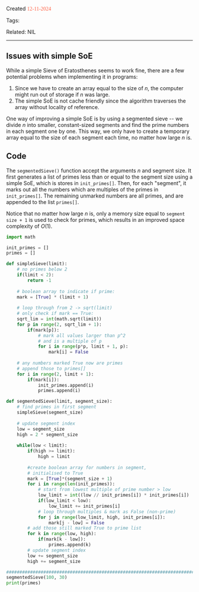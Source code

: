 
Created <font style="color:tomato; font-family:Consolas;">12-11-2024</font>

Tags: 

Related: NIL

****

## Issues with simple SoE

While a simple Sieve of Eratosthenes seems to work fine, there are a few potential problems when implementing it in programs:

1) Since we have to create an array equal to the size of $n$, the computer might run out of storage if $n$ was large.
2) The simple SoE is not cache friendly since the algorithm traverses the array without locality of reference.

One way of improving a simple SoE is by using a segmented sieve -- we divide $n$ into smaller, constant-sized segments and find the prime numbers in each segment one by one. This way, we only have to create a temporary array equal to the size of each segment each time, no matter how large $n$ is.


## Code

The `segmentedSieve()` function accept the arguments $n$ and segment size. It first generates a list of primes less than or equal to the segment size using a simple SoE, which is stores in `init_primes[]`. Then, for each "segment", it marks out all the numbers which are multiples of the primes in `init_primes[]`. The remaining unmarked numbers are all primes, and are appended to the list `primes[]`.

Notice that no matter how large $n$ is, only a memory size equal to `segment size + 1` is used to check for primes, which results in an improved space complexity of $O(1)$.

````python
import math

init_primes = []
primes = []

def simpleSieve(limit):
    # no primes below 2
    if(limit < 2):
        return -1
    
    # boolean array to indicate if prime:
    mark = [True] * (limit + 1)
	
    # loop through from 2 -> sqrt(limit)
    # only check if mark == True:
    sqrt_lim = int(math.sqrt(limit))
    for p in range(2, sqrt_lim + 1):
        if(mark[p]):
            # mark all values larger than p^2
            # and is a multiple of p
            for i in range(p*p, limit + 1, p):
                mark[i] = False
    
    # any numbers marked True now are primes
    # append those to primes[]
    for i in range(2, limit + 1):
        if(mark[i]):
            init_primes.append(i)
            primes.append(i)

def segmentedSieve(limit, segment_size):
    # find primes in first segment
    simpleSieve(segment_size)
	
    # update segment index
    low = segment_size
    high = 2 * segment_size
	
    while(low < limit):
        if(high >= limit):
            high = limit
        
        #create boolean array for numbers in segment,
        # initialised to True
        mark = [True]*(segment_size + 1)
        for i in range(len(init_primes)):
            # start from lowest multiple of prime number > low
            low_limit = int((low // init_primes[i]) * init_primes[i]) 
            if(low_limit < low):
                low_limit += init_primes[i]
            # loop through multiples & mark as False (non-prime)
            for j in range(low_limit, high, init_primes[i]):
                mark[j - low] = False
        # add those still marked True to prime list
        for k in range(low, high):
            if(mark[k - low]):
                primes.append(k)
        # update segment index
        low += segment_size
        high += segment_size

########################################################################
segmentedSieve(100, 30)
print(primes)
````
